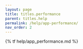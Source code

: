 ```yaml
---
layout: page
title: titles.performance
parent: titles.help
permalink: /help/app-performance/
nav_order: 2
---
```


{% tf help/app_performance.md %}

